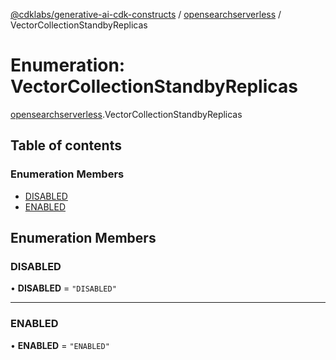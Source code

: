[@cdklabs/generative-ai-cdk-constructs](../README.md) / [opensearchserverless](../modules/opensearchserverless.md) / VectorCollectionStandbyReplicas

# Enumeration: VectorCollectionStandbyReplicas

[opensearchserverless](../modules/opensearchserverless.md).VectorCollectionStandbyReplicas

## Table of contents

### Enumeration Members

- [DISABLED](opensearchserverless.VectorCollectionStandbyReplicas.md#disabled)
- [ENABLED](opensearchserverless.VectorCollectionStandbyReplicas.md#enabled)

## Enumeration Members

### DISABLED

• **DISABLED** = ``"DISABLED"``

___

### ENABLED

• **ENABLED** = ``"ENABLED"``
